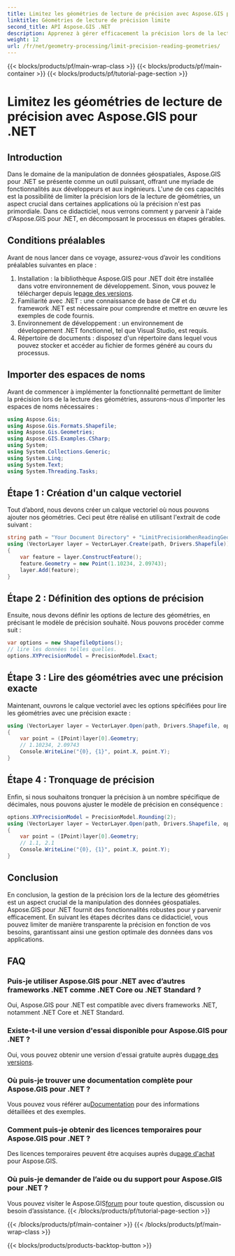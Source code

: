 ```yaml
---
title: Limitez les géométries de lecture de précision avec Aspose.GIS pour .NET
linktitle: Géométries de lecture de précision limite
second_title: API Aspose.GIS .NET
description: Apprenez à gérer efficacement la précision lors de la lecture de géométries à l'aide d'Aspose.GIS pour .NET. Suivez notre guide étape par étape pour une gestion optimale des données.
weight: 12
url: /fr/net/geometry-processing/limit-precision-reading-geometries/
---
```


{{< blocks/products/pf/main-wrap-class >}}
{{< blocks/products/pf/main-container >}}
{{< blocks/products/pf/tutorial-page-section >}}

# Limitez les géométries de lecture de précision avec Aspose.GIS pour .NET

## Introduction
Dans le domaine de la manipulation de données géospatiales, Aspose.GIS pour .NET se présente comme un outil puissant, offrant une myriade de fonctionnalités aux développeurs et aux ingénieurs. L'une de ces capacités est la possibilité de limiter la précision lors de la lecture de géométries, un aspect crucial dans certaines applications où la précision n'est pas primordiale. Dans ce didacticiel, nous verrons comment y parvenir à l'aide d'Aspose.GIS pour .NET, en décomposant le processus en étapes gérables.
## Conditions préalables
Avant de nous lancer dans ce voyage, assurez-vous d’avoir les conditions préalables suivantes en place :
1.  Installation : la bibliothèque Aspose.GIS pour .NET doit être installée dans votre environnement de développement. Sinon, vous pouvez le télécharger depuis le[page des versions](https://releases.aspose.com/gis/net/).
2. Familiarité avec .NET : une connaissance de base de C# et du framework .NET est nécessaire pour comprendre et mettre en œuvre les exemples de code fournis.
3. Environnement de développement : un environnement de développement .NET fonctionnel, tel que Visual Studio, est requis.
4. Répertoire de documents : disposez d'un répertoire dans lequel vous pouvez stocker et accéder au fichier de formes généré au cours du processus.

## Importer des espaces de noms
Avant de commencer à implémenter la fonctionnalité permettant de limiter la précision lors de la lecture des géométries, assurons-nous d'importer les espaces de noms nécessaires :
```csharp
using Aspose.Gis;
using Aspose.Gis.Formats.Shapefile;
using Aspose.Gis.Geometries;
using Aspose.GIS.Examples.CSharp;
using System;
using System.Collections.Generic;
using System.Linq;
using System.Text;
using System.Threading.Tasks;
```

## Étape 1 : Création d'un calque vectoriel
Tout d’abord, nous devons créer un calque vectoriel où nous pouvons ajouter nos géométries. Ceci peut être réalisé en utilisant l'extrait de code suivant :
```csharp
string path = "Your Document Directory" + "LimitPrecisionWhenReadingGeometries_out.shp";
using (VectorLayer layer = VectorLayer.Create(path, Drivers.Shapefile))
{
	var feature = layer.ConstructFeature();
	feature.Geometry = new Point(1.10234, 2.09743);
	layer.Add(feature);
}
```
## Étape 2 : Définition des options de précision
Ensuite, nous devons définir les options de lecture des géométries, en précisant le modèle de précision souhaité. Nous pouvons procéder comme suit :
```csharp
var options = new ShapefileOptions();
// lire les données telles quelles.
options.XYPrecisionModel = PrecisionModel.Exact;
```
## Étape 3 : Lire des géométries avec une précision exacte
Maintenant, ouvrons le calque vectoriel avec les options spécifiées pour lire les géométries avec une précision exacte :
```csharp
using (VectorLayer layer = VectorLayer.Open(path, Drivers.Shapefile, options))
{
	var point = (IPoint)layer[0].Geometry;
	// 1.10234, 2.09743
	Console.WriteLine("{0}, {1}", point.X, point.Y);
}
```
## Étape 4 : Tronquage de précision
Enfin, si nous souhaitons tronquer la précision à un nombre spécifique de décimales, nous pouvons ajuster le modèle de précision en conséquence :
```csharp
options.XYPrecisionModel = PrecisionModel.Rounding(2);
using (VectorLayer layer = VectorLayer.Open(path, Drivers.Shapefile, options))
{
	var point = (IPoint)layer[0].Geometry;
	// 1.1, 2.1
	Console.WriteLine("{0}, {1}", point.X, point.Y);
}
```

## Conclusion
En conclusion, la gestion de la précision lors de la lecture des géométries est un aspect crucial de la manipulation des données géospatiales. Aspose.GIS pour .NET fournit des fonctionnalités robustes pour y parvenir efficacement. En suivant les étapes décrites dans ce didacticiel, vous pouvez limiter de manière transparente la précision en fonction de vos besoins, garantissant ainsi une gestion optimale des données dans vos applications.
## FAQ
### Puis-je utiliser Aspose.GIS pour .NET avec d’autres frameworks .NET comme .NET Core ou .NET Standard ?
Oui, Aspose.GIS pour .NET est compatible avec divers frameworks .NET, notamment .NET Core et .NET Standard.
### Existe-t-il une version d'essai disponible pour Aspose.GIS pour .NET ?
 Oui, vous pouvez obtenir une version d'essai gratuite auprès du[page des versions](https://releases.aspose.com/).
### Où puis-je trouver une documentation complète pour Aspose.GIS pour .NET ?
 Vous pouvez vous référer au[Documentation](https://reference.aspose.com/gis/net/) pour des informations détaillées et des exemples.
### Comment puis-je obtenir des licences temporaires pour Aspose.GIS pour .NET ?
 Des licences temporaires peuvent être acquises auprès du[page d'achat](https://purchase.aspose.com/temporary-license/) pour Aspose.GIS.
### Où puis-je demander de l’aide ou du support pour Aspose.GIS pour .NET ?
 Vous pouvez visiter le Aspose.GIS[forum](https://forum.aspose.com/c/gis/33) pour toute question, discussion ou besoin d’assistance.
{{< /blocks/products/pf/tutorial-page-section >}}

{{< /blocks/products/pf/main-container >}}
{{< /blocks/products/pf/main-wrap-class >}}

{{< blocks/products/products-backtop-button >}}
